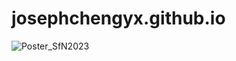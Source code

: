 # josephchengyx.github.io
![Poster_SfN2023](https://github.com/josephchengyx/josephchengyx.github.io/assets/59868375/79068f27-5ee3-4226-8abd-c93b7eb98e90)
